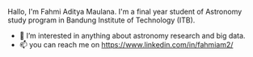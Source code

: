 Hallo, I'm Fahmi Aditya Maulana. I'm a final year student of Astronomy study program in Bandung Institute of Technology (ITB).
- 🔭 I’m interested in anything about astronomy research and big data.
- 📫 you can reach me on https://www.linkedin.com/in/fahmiam2/

